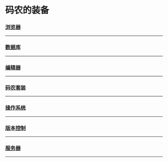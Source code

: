 码农的装备
==========

### [浏览器](browser/index)

---

### [数据库](database/index)

---

### [编辑器](editor/index)

---

### [码农套装](equipment/index)

---

### [操作系统](os/index)

---

### [版本控制](revision-control/index)

---

### [服务器](server/index)

---
